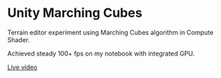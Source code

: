 # Unity Marching Cubes
Terrain editor experiment using Marching Cubes algorithm in Compute Shader.

Achieved steady 100+ fps on my notebook with integrated GPU.

[Live video](https://youtu.be/Ee0x1h-j3HQ)
